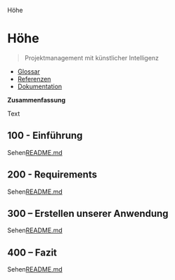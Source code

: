 Höhe

# Höhe

> Projektmanagement mit künstlicher Intelligenz

-   [Glossar](./GLOSSARY.md)
-   [Referenzen](./REFERENCES.md)
-   [Dokumentation](./DOCUMENTATION.md)

**Zusammenfassung**

Text

## 100 - Einführung

Sehen[README.md](./100/README.md)

## 200 - Requirements

Sehen[README.md](./200/README.md)

## 300 – Erstellen unserer Anwendung

Sehen[README.md](./300/README.md)

## 400 – Fazit

Sehen[README.md](./400/README.md)
